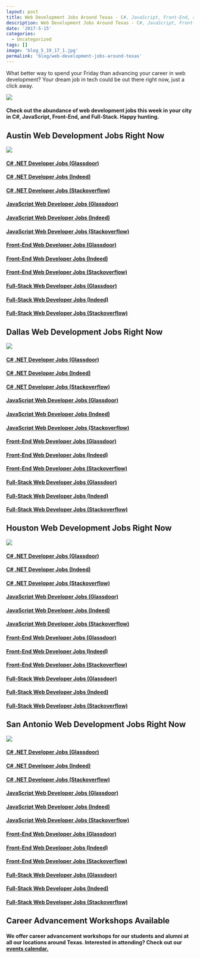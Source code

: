 ```yaml
---
layout: post
title: Web Development Jobs Around Texas - C#, JavaScript, Front-End, and Full-Stack
description: Web Development Jobs Around Texas - C#, JavaScript, Front-End, and Full-Stack
date: '2017-5-15'
categories:
  - Uncategorized
tags: []
image: 'blog_5_19_17_1.jpg'
permalink: 'blog/web-development-jobs-around-texas'
---
```


What better way to spend your Friday than advancing your career in web development? Your dream job in tech could be out there right now, just a click away.


<div class="col-sm-12">
  <img class="img-responsive" src="/assets/images/blog_5_19_17_1.jpg" />
</div>




#### Check out the abundance of web development jobs this week in your city in C#, JavaScript, Front-End, and Full-Stack. Happy hunting.


## Austin Web Development Jobs Right Now

<div class="col-sm-12">
  <img class="img-responsive" src="/assets/images/blog_5_19_17_2.jpg" />
</div>



#### [C# .NET Developer Jobs (Glassdoor)](https://www.glassdoor.com/Job/austin-c-web-developer-jobs-SRCH_IL.0,6_IC1139761_KO7,22.htm)

#### [C# .NET Developer Jobs (Indeed)](https://www.indeed.com/jobs?q=c%23+.NET+developer&l=Austin,+TX)

#### [C# .NET Developer Jobs (Stackoverflow)](http://stackoverflow.com/jobs?sort=i&q=C%23+NET+developer&l=Austin%2C+TX%2C+United+States&d=20&u=Miles)

#### [JavaScript Web Developer Jobs (Glassdoor)](https://www.glassdoor.com/Job/austin-javascript-web-developer-jobs-SRCH_IL.0,6_IC1139761_KO7,31.htm)

#### [JavaScript Web Developer Jobs (Indeed)](https://www.indeed.com/q-javascript-developer-l-Austin,-TX-jobs.html)

#### [JavaScript Web Developer Jobs (Stackoverflow)](http://stackoverflow.com/jobs?sort=i&q=javascript+developer&l=Austin%2C+TX%2C+United+States&d=20&u=Miles)

#### [Front-End Web Developer Jobs (Glassdoor)](https://www.glassdoor.com/Job/austin-front-end-web-development-jobs-SRCH_IL.0,6_IC1139761_KO7,32.htm)

#### [Front-End Web Developer Jobs (Indeed)](https://www.indeed.com/jobs?q=front-end+developer&l=Austin,+TX)

#### [Front-End Web Developer Jobs (Stackoverflow)](http://stackoverflow.com/jobs?sort=i&q=front-end+developer&l=Austin%2C+TX%2C+United+States&d=20&u=Miles)

#### [Full-Stack Web Developer Jobs (Glassdoor)](https://www.glassdoor.com/Job/austin-full-stack-web-development-jobs-SRCH_IL.0,6_IC1139761_KO7,33.htm)

#### [Full-Stack Web Developer Jobs (Indeed)](https://www.indeed.com/jobs?q=full-stack+developer&l=Austin,+TX)

#### [Full-Stack Web Developer Jobs (Stackoverflow)](http://stackoverflow.com/jobs?sort=i&q=full-stack+developer&l=Austin%2C+TX%2C+United+States&d=20&u=Miles)




## Dallas Web Development Jobs Right Now

<div class="col-sm-12">
  <img class="img-responsive" src="/assets/images/blog_5_19_17_3.jpeg" />
</div>



#### [C# .NET Developer Jobs (Glassdoor)](https://www.glassdoor.com/Job/jobs.htm?suggestCount=0&suggestChosen=false&clickSource=searchBtn&typedKeyword=&sc.keyword=C%23+NET+web+developer&locT=C&locId=1139977&jobType=)

#### [C# .NET Developer Jobs (Indeed)](https://www.indeed.com/jobs?q=C%23+.NET+developer&l=Dallas%2C+TX)

#### [C# .NET Developer Jobs (Stackoverflow)](http://stackoverflow.com/jobs?sort=i&q=C%23+NET+developer&l=Dallas%2C+TX%2C+United+States&d=20&u=Miles)

#### [JavaScript Web Developer Jobs (Glassdoor)](https://www.glassdoor.com/Job/jobs.htm?suggestCount=0&suggestChosen=false&clickSource=searchBtn&typedKeyword=javascript+web+developer&sc.keyword=javascript+web+developer&locT=C&locId=1139977&jobType=)

#### [JavaScript Web Developer Jobs (Indeed)](https://www.indeed.com/jobs?q=javascript+web+developer&l=Dallas%2C+TX)

#### [JavaScript Web Developer Jobs (Stackoverflow)](http://stackoverflow.com/jobs?sort=i&q=javascript+web+developer&l=Dallas%2C+TX%2C+United+States&d=20&u=Miles)

#### [Front-End Web Developer Jobs (Glassdoor)](https://www.glassdoor.com/Job/jobs.htm?suggestCount=0&suggestChosen=false&clickSource=searchBtn&typedKeyword=front-en+web+developer&sc.keyword=front-end+web+developer&locT=C&locId=1139977&jobType=)

#### [Front-End Web Developer Jobs (Indeed)](https://www.indeed.com/jobs?q=front-end+web+developer&l=Dallas%2C+TX)

#### [Front-End Web Developer Jobs (Stackoverflow)](http://stackoverflow.com/jobs?sort=i&q=front-end+web+developer&l=Dallas%2C+TX%2C+United+States&d=20&u=Miles)

#### [Full-Stack Web Developer Jobs (Glassdoor)](https://www.glassdoor.com/Job/jobs.htm?suggestCount=0&suggestChosen=false&clickSource=searchBtn&typedKeyword=full-stack+web+developer&sc.keyword=full-stack+web+developer&locT=C&locId=1139977&jobType=)

#### [Full-Stack Web Developer Jobs (Indeed)](https://www.indeed.com/jobs?q=full-stack+web+developer&l=Dallas%2C+TX)

#### [Full-Stack Web Developer Jobs (Stackoverflow)](http://stackoverflow.com/jobs?sort=i&q=full-stack+web+developer&l=Dallas%2C+TX%2C+United+States&d=20&u=Miles)




## Houston Web Development Jobs Right Now

<div class="col-sm-12">
  <img class="img-responsive" src="/assets/images/blog_5_19_17_4.jpg" />
</div>



#### [C# .NET Developer Jobs (Glassdoor)](https://www.glassdoor.com/Job/jobs.htm?suggestCount=0&suggestChosen=false&clickSource=searchBtn&typedKeyword=&sc.keyword=C%23+NET+web+developer&locT=C&locId=1140171&jobType=)

#### [C# .NET Developer Jobs (Indeed)](https://www.indeed.com/jobs?q=C%23+NET+developer&l=Houston%2C+TX)

#### [C# .NET Developer Jobs (Stackoverflow)](http://stackoverflow.com/jobs?sort=i&q=C%23+NET+developer&l=Houston%2C+TX%2C+United+States&d=20&u=Miles)

#### [JavaScript Web Developer Jobs (Glassdoor)](https://www.glassdoor.com/Job/jobs.htm?suggestCount=0&suggestChosen=false&clickSource=searchBtn&typedKeyword=javascript+web+developer&sc.keyword=javascript+web+developer&locT=C&locId=1140171&jobType=)

#### [JavaScript Web Developer Jobs (Indeed)](https://www.indeed.com/jobs?q=javascript+web+developer&l=Houston%2C+TX)

#### [JavaScript Web Developer Jobs (Stackoverflow)](http://stackoverflow.com/jobs?sort=i&q=javascript+web+developer&l=Houston%2C+TX%2C+United+States&d=20&u=Miles)

#### [Front-End Web Developer Jobs (Glassdoor)](https://www.glassdoor.com/Job/jobs.htm?suggestCount=0&suggestChosen=false&clickSource=searchBtn&typedKeyword=front-end+web+developer&sc.keyword=front-end+web+developer&locT=C&locId=1140171&jobType=)

#### [Front-End Web Developer Jobs (Indeed)](https://www.indeed.com/jobs?q=front-end+web+developer&l=Houston%2C+TX)

#### [Front-End Web Developer Jobs (Stackoverflow)](http://stackoverflow.com/jobs?sort=i&q=front-end+web+developer&l=Houston%2C+TX%2C+United+States&d=20&u=Miles)

#### [Full-Stack Web Developer Jobs (Glassdoor)](https://www.glassdoor.com/Job/jobs.htm?suggestCount=0&suggestChosen=false&clickSource=searchBtn&typedKeyword=full-stack+web+developer&sc.keyword=full-stack+web+developer&locT=C&locId=1140171&jobType=)

#### [Full-Stack Web Developer Jobs (Indeed)](https://www.indeed.com/jobs?q=full-stack+web+developer&l=Houston%2C+TX)

#### [Full-Stack Web Developer Jobs (Stackoverflow)](http://stackoverflow.com/jobs?sort=i&q=full-stack+web+developer&l=Houston%2C+TX%2C+United+States&d=20&u=Miles)




## San Antonio Web Development Jobs Right Now

<div class="col-sm-12">
  <img class="img-responsive" src="/assets/images/blog_5_19_17_5.jpg" />
</div>



#### [C# .NET Developer Jobs (Glassdoor)](https://www.glassdoor.com/Job/jobs.htm?suggestCount=0&suggestChosen=false&clickSource=searchBtn&typedKeyword=C%23+NET+web+developer&sc.keyword=C%23+NET+web+developer&locT=C&locId=1140494&jobType=)

#### [C# .NET Developer Jobs (Indeed)](https://www.indeed.com/jobs?q=C%23+NET+web+developer&l=San+Antonio%2C+TX)

#### [C# .NET Developer Jobs (Stackoverflow)](http://stackoverflow.com/jobs?sort=i&q=C%23+NET+web+developer&l=San+Antonio%2C+TX%2C+United+States&d=20&u=Miles)

#### [JavaScript Web Developer Jobs (Glassdoor)](https://www.glassdoor.com/Job/jobs.htm?suggestCount=0&suggestChosen=false&clickSource=searchBtn&typedKeyword=javascript+web+developer&sc.keyword=javascript+web+developer&locT=C&locId=1140494&jobType=)

#### [JavaScript Web Developer Jobs (Indeed)](https://www.indeed.com/jobs?q=javascript+web+developer&l=San+Antonio%2C+TX)

#### [JavaScript Web Developer Jobs (Stackoverflow)](http://stackoverflow.com/jobs?sort=i&q=javascript+web+developer&l=San+Antonio%2C+TX%2C+United+States&d=20&u=Miles)

#### [Front-End Web Developer Jobs (Glassdoor)](https://www.glassdoor.com/Job/jobs.htm?suggestCount=0&suggestChosen=false&clickSource=searchBtn&typedKeyword=front-en+web+developer&sc.keyword=front-end+web+developer&locT=C&locId=1140494&jobType=)

#### [Front-End Web Developer Jobs (Indeed)](https://www.indeed.com/jobs?q=front-end+web+developer&l=San+Antonio%2C+TX)

#### [Front-End Web Developer Jobs (Stackoverflow)](http://stackoverflow.com/jobs?sort=i&q=front-end+web+developer&l=San+Antonio%2C+TX%2C+United+States&d=20&u=Miles)

#### [Full-Stack Web Developer Jobs (Glassdoor)](https://www.glassdoor.com/Job/jobs.htm?suggestCount=0&suggestChosen=false&clickSource=searchBtn&typedKeyword=full-stack+web+developer&sc.keyword=full-stack+web+developer&locT=C&locId=1140494&jobType=)

#### [Full-Stack Web Developer Jobs (Indeed)](https://www.indeed.com/jobs?q=full-stack+web+developer&l=San+Antonio%2C+TX)

#### [Full-Stack Web Developer Jobs (Stackoverflow)](http://stackoverflow.com/jobs?sort=i&q=full-stack+web+developer&l=San+Antonio%2C+TX%2C+United+States&d=20&u=Miles)



## Career Advancement Workshops Available

#### We offer career advancement workshops for our students and alumni at all our locations around Texas. Interested in attending? Check out our [events calendar.](/calendar)
